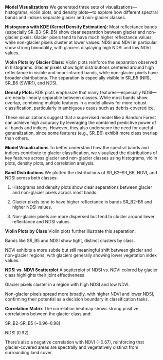 **Model Visualizations**
We generated three sets of visualizations—histograms, violin plots, and density plots—to explore how different spectral bands and indices separate glacier and non-glacier classes.

**Histograms with KDE (Kernel Density Estimation):**
Most reflectance bands (especially SR_B3–SR_B5) show clear separation between glacier and non-glacier pixels. Glacier pixels tend to have much higher reflectance values, while non-glacier pixels cluster at lower values. NDSI and NDVI in particular show strong bimodality, with glaciers displaying high NDSI and low NDVI values.

**Violin Plots by Glacier Class:**
Violin plots reinforce the separation observed in histograms. Glacier pixels show tight distributions centered around high reflectance in visible and near-infrared bands, while non-glacier pixels have broader distributions. The separation is especially visible in SR_B5 (NIR), SR_B6 (SWIR1), and NDSI.

**Density Plots:**
KDE plots emphasize that many features—especially NDSI—are nearly linearly separable between classes. While most bands show overlap, combining multiple features in a model allows for more robust classification, particularly in ambiguous cases such as debris-covered ice.

These visualizations suggest that a supervised model like a Random Forest can achieve high accuracy by leveraging the combined predictive power of all bands and indices. However, they also underscore the need for careful generalization, since some features (e.g., SR_B6) exhibit more class overlap than others.


**Model Visualizations**
To better understand how the spectral bands and indices contribute to glacier classification, we visualized the distributions of key features across glacier and non-glacier classes using histograms, violin plots, density plots, and correlation analysis.

**Band Distributions**
We plotted the distributions of SR_B2–SR_B6, NDVI, and NDSI across both classes:

1. Histograms and density plots show clear separations between glacier and non-glacier pixels across most bands.

2. Glacier pixels tend to have higher reflectance in bands SR_B2–B5 and higher NDSI values.

3. Non-glacier pixels are more dispersed but tend to cluster around lower reflectance and NDSI values.

**Violin Plots by Class**
Violin plots further illustrate this separation:

Bands like SR_B5 and NDSI show tight, distinct clusters by class.

NDVI exhibits a more subtle but still meaningful shift between glacier and non-glacier regions, with glaciers generally showing lower vegetation index values.

**NDSI vs. NDVI Scatterplot**
A scatterplot of NDSI vs. NDVI colored by glacier class highlights their joint effectiveness:

Glacier pixels cluster in a region with high NDSI and low NDVI.

Non-glacier pixels spread more broadly, with higher NDVI and lower NDSI, confirming their potential as a decision boundary in classification tasks.

**Correlation Matrix**
The correlation heatmap shows strong positive correlations between the glacier class and:

SR_B2–SR_B5 (~0.96–0.98)

NDSI (0.92)

There’s also a negative correlation with NDVI (−0.67), reinforcing that glacier-covered areas are spectrally and vegetatively distinct from surrounding land cover.

